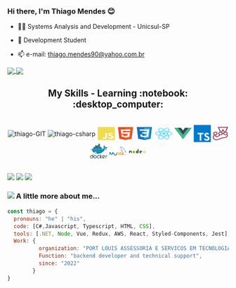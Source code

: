 ### Hi there, I'm Thiago Mendes 😊

- 👨‍💻 Systems Analysis and Development - Unicsul-SP
- 🌱 Development Student
- 📫 e-mail: thiago.mendes90@yahoo.com.br
  
  <div>
 <a href="https://github.com/TMendesO/github-readme-stats">
  <img align="center" width=400 src="https://github-readme-stats.vercel.app/api?username=TMendesO&show_icons=true&theme=onedark" />
</a>
<a href="https://github.com/TMendesO/convoychat">
  <img align="center" src="https://github-readme-stats.vercel.app/api/top-langs/?username=TMendesO&layout=compact&langs_count=7&theme=dracula"/>
</a 
  </div>
  <h2 align="center">My Skills - Learning :notebook: :desktop_computer:</h2> 
 <div align="center" style="display: inline_block"><br>
    <img align="center" alt="thiago-GIT" height="35" width="45" src="https://img.icons8.com/color/48/000000/git.png">
   <img align="center" alt="thiago-csharp" height="40" width="45" src="https://img.icons8.com/color/96/c-sharp-logo.png">
  <img align="center" alt="thiago-Js" height="30" width="40" src="https://raw.githubusercontent.com/devicons/devicon/master/icons/javascript/javascript-plain.svg">
   <img align="center" alt="thiago-HTML" height="30" width="40" src="https://raw.githubusercontent.com/devicons/devicon/master/icons/html5/html5-original.svg">
  <img align="center" alt="thiago-CSS" height="30" width="40" src="https://raw.githubusercontent.com/devicons/devicon/master/icons/css3/css3-original.svg">
  <img align="center" alt="thiago-React" height="30" width="40" src="https://raw.githubusercontent.com/devicons/devicon/master/icons/react/react-original.svg">
   <img align="center" alt="thiago-Vue" height="30" width="40" src="https://raw.githubusercontent.com/github/explore/80688e429a7d4ef2fca1e82350fe8e3517d3494d/topics/vue/vue.png">  
  <img align="center" alt="thiago-TypeScript" height="40" width="40" src="https://github.com/devicons/devicon/blob/master/icons/typescript/typescript-original.svg" /> 
  <img align="center" alt="thiago-Jest" height="30" width="35" src="https://github.com/devicons/devicon/blob/master/icons/jest/jest-plain.svg" />  
  <img align="center" alt="thiago-Docker" height="40" width="40" src="https://github.com/devicons/devicon/blob/master/icons/docker/docker-original-wordmark.svg" />
  <img align="center" alt="thiago-SQL" height="40" width="40" src="https://github.com/devicons/devicon/blob/master/icons/mysql/mysql-original-wordmark.svg" />
  <img align="center" alt="thiago-NODE" height="40" width="40" src="https://github.com/devicons/devicon/blob/master/icons/nodejs/nodejs-original-wordmark.svg" />

  </div>
  
  ##
   <div align="left">       
    <a href="https://www.instagram.com/tmendesof/" target="_blank"><img src="https://img.shields.io/badge/-Instagram-%23E4405F?style=for-the-badge&logo=instagram&logoColor=white" target="_blank"></a>
  <a href = "mailto:thiago.mendes90@yahoo.com.br"><img src="https://img.shields.io/badge/-Gmail-%23333?style=for-the-badge&logo=gmail&logoColor=white" target="_blank"></a>
  <a href="https://www.linkedin.com/in/thiago-mendes-386216178/"><img src="https://img.shields.io/badge/-LinkedIn-%230077B5?style=for-the-badge&logo=linkedin&logoColor=white" target="_blank"></a> 
 
</div> 
  
 ### <img src="https://media.giphy.com/media/VgCDAzcKvsR6OM0uWg/giphy.gif" width="50"> A little more about me...  

```javascript
const thiago = {
  pronouns: "he" | "his",
  code: [C#,Javascript, Typescript, HTML, CSS],
  tools: [.NET, Node, Vue, Redux, AWS, React, Styled-Components, Jest],
  Work: {
          organization: "PORT LOUIS ASSESSORIA E SERVICOS EM TECNOLOGIA DA INFORMACAO LTDA",
          Function: "backend developer and technical support",
          since: "2022"
        }
}
```
